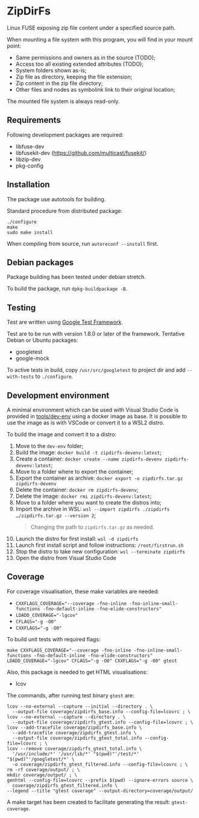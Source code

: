 # ZipDirFs

Linux FUSE exposing zip file content under a specified source path.

When mounting a file system with this program, you will find in your mount point:

* Same permissions and owners as in the source (TODO);
* Access too all existing extended attributes (TODO);
* System folders shown as-is;
* Zip file as directory, keeping the file extension;
* Zip content in the zip file directory;
* Other files and nodes as symbolink link to their original location;

The mounted file system is always read-only.

## Requirements

Following development packages are required:

* libfuse-dev
* libfusekit-dev (<https://github.com/multicast/fusekit/>)
* libzip-dev
* pkg-config

## Installation

The package use autotools for building.

Standard procedure from distributed package:

```shell script
./configure
make
sudo make install
```

When compiling from source, run `autoreconf --install` first.

## Debian packages

Package building has been tested under debian stretch.

To build the package, run `dpkg-buildpackage -B`.

## Testing

Test are written using [Google Test Framework](https://github.com/google/googletest).

Test are to be run with version 1.8.0 or later of the framework.
Tentative Debian or Ubuntu packages:

* googletest
* google-mock

To active tests in build, copy `/usr/src/googletest` to project dir and add `--with-tests` to `./configure`.

## Development environment

A minimal environment which can be used with Visual Studio Code is provided in [tools/dev-env](tools/dev-env) using a
docker image as base. It is possible to use the image as is with VSCode or convert it to a WSL2 distro.

To build the image and convert it to a distro:

1. Move to the `dev-env` folder;
1. Build the image: `docker build -t zipdirfs-devenv:latest`;
1. Create a container: `docker create --name zipdirfs-devenv zipdirfs-devenv:latest`;
1. Move to a folder where to export the container;
1. Export the container as archive: `docker export -o zipdirfs.tar.gz zipdirfs-devenv`
1. Delete the container: `docker rm zipdirfs-devenv`;
1. Delete the image: `docker rmi zipdirfs-devenv:latest`;
1. Move to a folder where you want to create the distros into;
1. Import the archive in WSL: `wsl --import zipdirfs ./zipdirfs …/zipdirfs.tar.gz --version 2`;
   > Changing the path to `zipdirfs.tar.gz` as needed.
1. Launch the distro for first install: `wsl -d zipdirfs`
1. Launch first install script and follow instructions: `/root/firstrun.sh`
1. Stop the distro to take new configuration: `wsl --terminate zipdirfs`
1. Open the distro from Visual Studio Code

## Coverage

For coverage visualisation, these make variables are needed:

* `CXXFLAGS_COVERAGE="--coverage -fno-inline -fno-inline-small-functions -fno-default-inline -fno-elide-constructors"`
* `LDADD_COVERAGE="-lgcov"`
* `CFLAGS="-g -O0"`
* `CXXFLAGS="-g -O0"`

To build unit tests with required flags:

```shell
make CXXFLAGS_COVERAGE="--coverage -fno-inline -fno-inline-small-functions -fno-default-inline -fno-elide-constructors" LDADD_COVERAGE="-lgcov" CFLAGS="-g -O0" CXXFLAGS="-g -O0" gtest
```

Also, this package is needed to get HTML visualisations:

* lcov

The commands, after running test binary `gtest` are:

```shell
lcov --no-external --capture --initial --directory . \
  --output-file coverage/zipdirfs_base.info --config-file=lcovrc ; \
lcov --no-external --capture --directory . \
  --output-file coverage/zipdirfs_gtest.info --config-file=lcovrc ; \
lcov --add-tracefile coverage/zipdirfs_base.info \
  --add-tracefile coverage/zipdirfs_gtest.info \
  --output-file coverage/zipdirfs_gtest_total.info --config-file=lcovrc ; \
lcov --remove coverage/zipdirfs_gtest_total.info \
  '/usr/include/*' '/usr/lib/*' "$(pwd)"'/test/*' "$(pwd)"'/googletest/*' \
  -o coverage/zipdirfs_gtest_filtered.info --config-file=lcovrc ; \
rm -rf coverage/output/ ; \
mkdir coverage/output/ ; \
genhtml --config-file=lcovrc --prefix $(pwd) --ignore-errors source \
  coverage/zipdirfs_gtest_filtered.info \
--legend --title "gtest coverage" --output-directory=coverage/output/
```

A make target has been created to facilitate generating the result: `gtest-coverage`.

